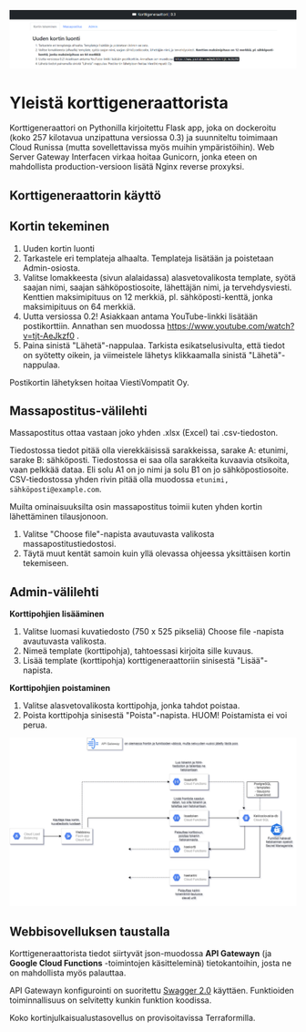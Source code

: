 ![Korttigeneraattorisivun valikot](/kortinjulkaisualusta/docs/images/korttigeneraattori.png?raw=true)

# Yleistä korttigeneraattorista
Korttigeneraattori on Pythonilla kirjoitettu Flask app, joka on dockeroitu (koko 257 kilotavua unzipattuna versiossa 0.3) ja suunniteltu toimimaan Cloud Runissa (mutta sovellettavissa myös muihin ympäristöihin). Web Server Gateway Interfacen virkaa hoitaa Gunicorn, jonka eteen on mahdollista production-versioon lisätä Nginx reverse proxyksi.

## **Korttigeneraattorin käyttö**

## Kortin tekeminen
1. Uuden kortin luonti
2. Tarkastele eri templateja alhaalta. Templateja lisätään ja poistetaan Admin-osiosta.
3. Valitse lomakkeesta (sivun alalaidassa) alasvetovalikosta template, syötä saajan nimi, saajan sähköpostiosoite, lähettäjän nimi, ja tervehdysviesti. Kenttien maksimipituus on 12 merkkiä, pl. sähköposti-kenttä, jonka maksimipituus on 64 merkkiä.
4. Uutta versiossa 0.2! Asiakkaan antama YouTube-linkki lisätään postikorttiin. Annathan sen muodossa https://www.youtube.com/watch?v=tjt-AeJkzf0 .
5. Paina sinistä "Lähetä"-nappulaa. Tarkista esikatselusivulta, että tiedot on syötetty oikein, ja viimeistele lähetys klikkaamalla sinistä "Lähetä"-nappulaa.

Postikortin lähetyksen hoitaa ViestiVompatit Oy.


## Massapostitus-välilehti
Massapostitus ottaa vastaan joko yhden .xlsx (Excel) tai .csv-tiedoston. 

Tiedostossa tiedot pitää olla vierekkäisissä sarakkeissa, sarake A: etunimi, sarake B: sähköposti. Tiedostossa ei saa olla sarakkeita kuvaavia otsikoita, vaan pelkkää dataa. Eli solu A1 on jo nimi ja solu B1 on jo sähköpostiosoite.
CSV-tiedostossa yhden rivin pitää olla muodossa `etunimi, sähköposti@example.com`. 

Muilta ominaisuuksilta osin massapostitus toimii kuten yhden kortin lähettäminen tilausjonoon.

1. Valitse "Choose file"-napista avautuvasta valikosta massapostitustiedostosi.
2. Täytä muut kentät samoin kuin yllä olevassa ohjeessa yksittäisen kortin tekemiseen.


## Admin-välilehti
**Korttipohjien lisääminen**
1. Valitse luomasi kuvatiedosto (750 x 525 pikseliä) Choose file -napista avautuvasta valikosta.
2. Nimeä template (korttipohja), tahtoessasi kirjoita sille kuvaus.
3. Lisää template (korttipohja) korttigeneraattoriin sinisestä "Lisää"-napista.

**Korttipohjien poistaminen**
1. Valitse alasvetovalikosta korttipohja, jonka tahdot poistaa.
2. Poista korttipohja sinisestä "Poista"-napista. HUOM! Poistamista ei voi perua.


![Webbisovelluskokonaisarkkitehtuurikaavio](https://github.com/hennahaa/loppuprojekti/blob/tiina-kertakayttolinkki/docs/images/app-kaavio.png)

## Webbisovelluksen taustalla

Korttigeneraattorista tiedot siirtyvät json-muodossa **API Gatewayn** (ja **Google Cloud Functions** -toimintojen käsitteleminä) tietokantoihin, josta ne on mahdollista myös palauttaa.

API Gatewayn konfigurointi on suoritettu [Swagger 2.0](https://swagger.io/specification/v2/) käyttäen. Funktioiden toiminnallisuus on selvitetty kunkin funktion koodissa.

Koko kortinjulkaisualustasovellus on provisoitavissa Terraformilla.